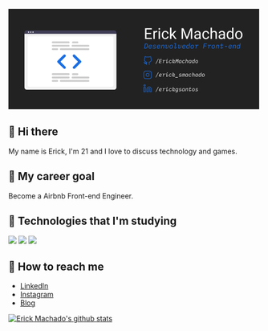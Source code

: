 
![](./readme.jpg)

## 👋 Hi there

My name is Erick, I'm 21 and I love to discuss technology and games.

## 🎯 My career goal

Become a Airbnb Front-end Engineer.

## 🌱 Technologies that I'm studying

![](https://img.shields.io/static/v1?label=Preprocessor&message=SASS&color=007BFF&style=for-the-badge&logo=sass&labelColor=222)
![](https://img.shields.io/static/v1?label=Language&message=JavaScript&color=007BFF&style=for-the-badge&logo=javascript&labelColor=222)
![](https://img.shields.io/static/v1?label=Framework&message=Vue.js&color=007BFF&style=for-the-badge&logo=vue.js&labelColor=222)

## 💬 How to reach me

- [LinkedIn](https://linkedin.com/in/erickgsantos)
- [Instagram](https://www.instagram.com/erick_smachado/)
- [Blog](https://erickmachado.dev.br)

[![Erick Machado's github stats](https://github-readme-stats.vercel.app/api?username=ErickMachado&theme=tokyonight&show_icons=true)](https://github.com/anuraghazra/github-readme-stats)
